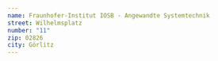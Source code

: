 ```yaml
---
name: Fraunhofer-Institut IOSB - Angewandte Systemtechnik
street: Wilhelmsplatz
number: "11"
zip: 02826
city: Görlitz
---
```

